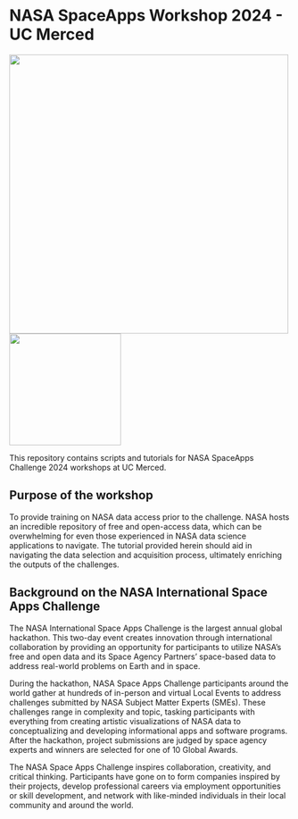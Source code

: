 # NASA SpaceApps Workshop 2024 -  UC Merced
<img src="https://github.com/jollygoodjacob/NASA_SpaceApps_Workshop_2024/blob/main/Space_Apps_Default_Logo.png" width= "500" />        <img src = "https://github.com/jollygoodjacob/NASA_SpaceApps_Workshop_2024/blob/main/UCM.png" width= "200" />

This repository contains scripts and tutorials for NASA SpaceApps Challenge 2024 workshops at UC Merced.

## Purpose of the workshop
To provide training on NASA data access prior to the challenge. NASA hosts an incredible repository of free and open-access data, which can be overwhelming for even those experienced in NASA data science applications to navigate. The tutorial provided herein should aid in navigating the data selection and acquisition process, ultimately enriching the outputs of the challenges.

## Background on the NASA International Space Apps Challenge
The NASA International Space Apps Challenge is the largest annual global hackathon. This two-day event creates innovation through international collaboration by providing an opportunity for participants to utilize NASA’s free and open data and its Space Agency Partners’ space-based data to address real-world problems on Earth and in space.

During the hackathon, NASA Space Apps Challenge participants around the world gather at hundreds of in-person and virtual Local Events to address challenges submitted by NASA Subject Matter Experts (SMEs). These challenges range in complexity and topic, tasking participants with everything from creating artistic visualizations of NASA data to conceptualizing and developing informational apps and software programs. After the hackathon, project submissions are judged by space agency experts and winners are selected for one of 10 Global Awards.

The NASA Space Apps Challenge inspires collaboration, creativity, and critical thinking. Participants have gone on to form companies inspired by their projects, develop professional careers via employment opportunities or skill development, and network with like-minded individuals in their local community and around the world.
